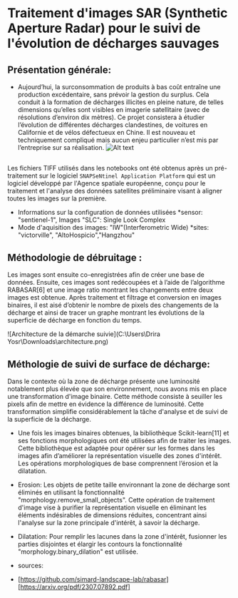 # Traitement d'images SAR (Synthetic Aperture Radar) pour le suivi de l'évolution de décharges sauvages
## Présentation générale: 
* Aujourd’hui, la surconsommation de produits à bas coût entraîne une production excédentaire, sans prévoir la gestion du surplus. Cela conduit à la formation de décharges illicites en pleine nature, de telles dimensions qu’elles sont visibles en imagerie satellitaire (avec de résolutions d’environ dix mètres). Ce projet consistera à étudier l’évolution de différentes décharges clandestines, de voitures en Californie et de vélos défectueux en Chine. Il est nouveau et techniquement compliqué mais aucun enjeu particulier n’est mis par l’entreprise sur sa réalisation.
![Alt text](https://i0.wp.com/www.vvng.com/wp-content/uploads/2018/03/desert-graveyard.png?fit=1740%2C1134&ssl=1)
## 

Les fichiers TIFF utilisés dans les notebooks ont été obtenus après un pré-traitement sur le logiciel `SNAPSeNtinel Application Platform` qui est un logiciel développé par l'Agence spatiale européenne, conçu pour le traitement et l'analyse des données satellites préliminaire visant à aligner toutes les images sur la première.

* Informations sur la configuration de données utilisées 
*sensor: "sentienel-1", Images "SLC": Single Look Complex
* Mode d'aquisition des images: "IW"(Interferometric Wide)
*sites: "victorville", "AltoHospicio","Hangzhou"

## Méthodologie de débruitage :
 Les images sont ensuite co-enregistrées afin de créer une base de données. Ensuite, ces images sont redécoupées et à l’aide de l’algorithme RABASAR[6] et une image ratio montrant les changements entre deux images est obtenue. Après traitement et filtrage et conversion en images binaires, il est aisé d’obtenir le nombre de pixels des changements de la décharge et ainsi de tracer un graphe montrant les évolutions de la superficie de décharge en fonction du temps.
 
![Architecture de la démarche suivie](C:\Users\Drira Yosr\Downloads\architecture.png)



## Méthologie de suivi de surface de décharge:
Dans le contexte où la zone de décharge présente une luminosité notablement plus élevée que son environnement, nous avons mis en place une transformation d'image binaire. Cette méthode consiste à seuiller les pixels afin de mettre en évidence la différence de luminosité. Cette transformation simplifie considérablement la tâche d'analyse et de suivi de la superficie de la décharge.
* Une fois les images binaires obtenues, la bibliothèque Scikit-learn[11] et ses fonctions morphologiques ont été utilisées afin de traiter les images. Cette bibliothèque est adaptée pour opérer sur les formes dans les images afin d’améliorer la représentation visuelle des zones d'intérêt. Les opérations morphologiques de base comprennent l’érosion et la dilatation. 
* Erosion: 
Les objets de petite taille environnant la zone de décharge sont éliminés en utilisant la fonctionnalité "morphology.remove_small_objects". Cette opération de traitement d'image vise à purifier la représentation visuelle en éliminant les éléments indésirables de dimensions réduites, concentrant ainsi l'analyse sur la zone principale d'intérêt, à savoir la décharge.             
* Dilatation:
Pour remplir les lacunes dans la zone d'intérêt, fusionner les parties disjointes et élargir les contours la fonctionnalité  "morphology.binary_dilation" est utilisée.

* sources:
* [https://github.com/simard-landscape-lab/rabasar]
  [https://arxiv.org/pdf/2307.07892.pdf]
